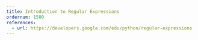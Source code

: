 ```yaml
---
title: Introduction to Regular Expressions
ordernum: 1500
references:
  - url: https://developers.google.com/edu/python/regular-expressions
---
```

